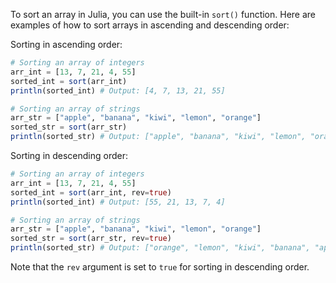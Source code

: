 To sort an array in Julia, you can use the built-in `sort()` function. Here are examples of how to sort arrays in ascending and descending order:

Sorting in ascending order:

```julia
# Sorting an array of integers
arr_int = [13, 7, 21, 4, 55]
sorted_int = sort(arr_int)
println(sorted_int) # Output: [4, 7, 13, 21, 55]

# Sorting an array of strings
arr_str = ["apple", "banana", "kiwi", "lemon", "orange"]
sorted_str = sort(arr_str)
println(sorted_str) # Output: ["apple", "banana", "kiwi", "lemon", "orange"]
```

Sorting in descending order:

```julia
# Sorting an array of integers
arr_int = [13, 7, 21, 4, 55]
sorted_int = sort(arr_int, rev=true)
println(sorted_int) # Output: [55, 21, 13, 7, 4]

# Sorting an array of strings
arr_str = ["apple", "banana", "kiwi", "lemon", "orange"]
sorted_str = sort(arr_str, rev=true)
println(sorted_str) # Output: ["orange", "lemon", "kiwi", "banana", "apple"]
```

Note that the `rev` argument is set to `true` for sorting in descending order.